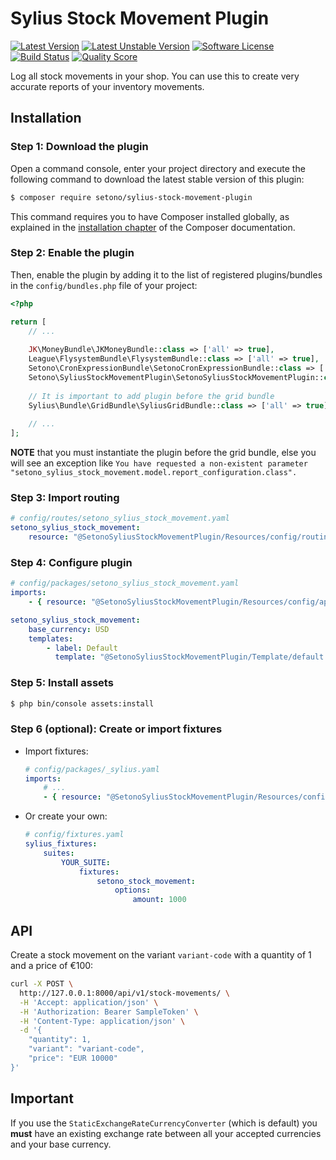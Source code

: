 # Sylius Stock Movement Plugin

[![Latest Version][ico-version]][link-packagist]
[![Latest Unstable Version][ico-unstable-version]][link-packagist]
[![Software License][ico-license]](LICENSE)
[![Build Status][ico-travis]][link-travis]
[![Quality Score][ico-code-quality]][link-code-quality]

Log all stock movements in your shop. You can use this to create very accurate reports of your
inventory movements.

## Installation

### Step 1: Download the plugin

Open a command console, enter your project directory and execute the following command to download the latest stable version of this plugin:

```bash
$ composer require setono/sylius-stock-movement-plugin
```

This command requires you to have Composer installed globally, as explained in the [installation chapter](https://getcomposer.org/doc/00-intro.md) of the Composer documentation.


### Step 2: Enable the plugin

Then, enable the plugin by adding it to the list of registered plugins/bundles
in the `config/bundles.php` file of your project:

```php
<?php

return [
    // ...
    
    JK\MoneyBundle\JKMoneyBundle::class => ['all' => true],
    League\FlysystemBundle\FlysystemBundle::class => ['all' => true],
    Setono\CronExpressionBundle\SetonoCronExpressionBundle::class => ['all' => true],
    Setono\SyliusStockMovementPlugin\SetonoSyliusStockMovementPlugin::class => ['all' => true],
    
    // It is important to add plugin before the grid bundle
    Sylius\Bundle\GridBundle\SyliusGridBundle::class => ['all' => true],
        
    // ...
];
```

**NOTE** that you must instantiate the plugin before the grid bundle, else you will see an exception like `You have requested a non-existent parameter "setono_sylius_stock_movement.model.report_configuration.class".`

### Step 3: Import routing

```yaml
# config/routes/setono_sylius_stock_movement.yaml
setono_sylius_stock_movement:
    resource: "@SetonoSyliusStockMovementPlugin/Resources/config/routing.yaml"
```

### Step 4: Configure plugin

```yaml
# config/packages/setono_sylius_stock_movement.yaml
imports:
    - { resource: "@SetonoSyliusStockMovementPlugin/Resources/config/app/config.yaml" }

setono_sylius_stock_movement:
    base_currency: USD
    templates:
        - label: Default
          template: "@SetonoSyliusStockMovementPlugin/Template/default.txt.twig"
```

### Step 5: Install assets

```bash
$ php bin/console assets:install
```

### Step 6 (optional): Create or import fixtures

- Import fixtures:

    ```yaml
    # config/packages/_sylius.yaml
    imports:
        # ...
        - { resource: "@SetonoSyliusStockMovementPlugin/Resources/config/app/fixtures.yaml" }
    ```

- Or create your own:
    
    ```yaml
    # config/fixtures.yaml
    sylius_fixtures:
        suites:
            YOUR_SUITE:
                fixtures:
                    setono_stock_movement:
                        options:
                            amount: 1000
    ```

## API
Create a stock movement on the variant `variant-code` with a quantity of 1 and a price of €100:

```bash
curl -X POST \
  http://127.0.0.1:8000/api/v1/stock-movements/ \
  -H 'Accept: application/json' \
  -H 'Authorization: Bearer SampleToken' \
  -H 'Content-Type: application/json' \
  -d '{
	"quantity": 1,
	"variant": "variant-code",
	"price": "EUR 10000"
}'
```

## Important
If you use the `StaticExchangeRateCurrencyConverter` (which is default) you **must** have an existing exchange rate between all your accepted currencies and your base currency.

[ico-version]: https://poser.pugx.org/setono/sylius-stock-movement-plugin/v/stable
[ico-unstable-version]: https://poser.pugx.org/setono/sylius-stock-movement-plugin/v/unstable
[ico-license]: https://poser.pugx.org/setono/sylius-stock-movement-plugin/license
[ico-travis]: https://travis-ci.org/Setono/SyliusStockMovementPlugin.svg?branch=master
[ico-code-quality]: https://img.shields.io/scrutinizer/g/Setono/SyliusStockMovementPlugin.svg?style=flat-square

[link-packagist]: https://packagist.org/packages/setono/sylius-stock-movement-plugin
[link-travis]: https://travis-ci.org/Setono/SyliusStockMovementPlugin
[link-code-quality]: https://scrutinizer-ci.com/g/Setono/SyliusStockMovementPlugin
